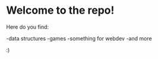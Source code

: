 # Welcome to the repo!

Here do you find:

-data structures
-games
-something for webdev 
-and more 

:)
